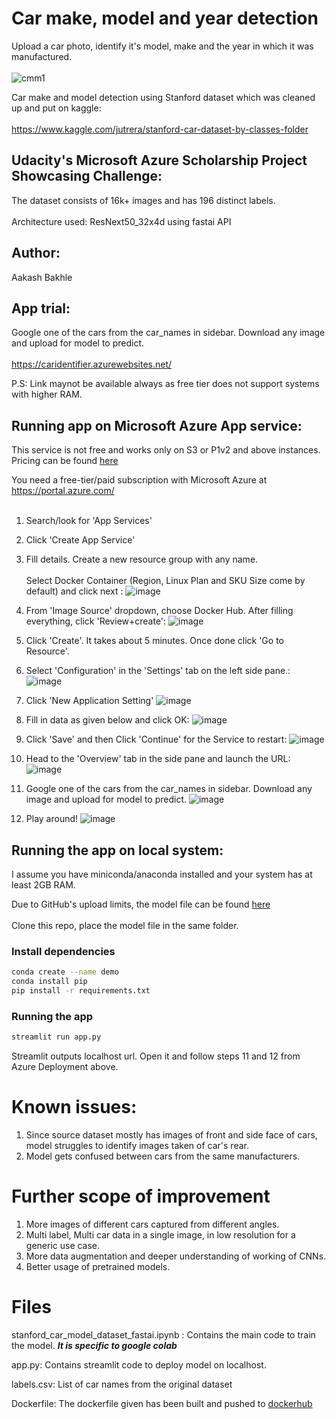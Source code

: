 # Car make, model and year detection

Upload a car photo, identify it's model, make and the year in which it was manufactured. <br></br>
![cmm1](https://user-images.githubusercontent.com/48802744/91646051-efdda480-ea68-11ea-992e-7b5105f202d4.gif)


Car make and model detection using Stanford dataset which was cleaned up and put on kaggle: <br></br>
https://www.kaggle.com/jutrera/stanford-car-dataset-by-classes-folder

## Udacity's Microsoft Azure Scholarship Project Showcasing Challenge:

The dataset consists of 16k+ images and has 196 distinct labels.<br></br>
Architecture used: ResNext50_32x4d using fastai API

## Author: 
Aakash Bakhle

## App trial:
Google one of the cars from the car_names in sidebar. Download any image and upload for model to predict. <br></br>
https://caridentifier.azurewebsites.net/


P.S: Link maynot be available always as free tier does not support systems with higher RAM.

## Running app on Microsoft Azure App service:

This service is not free and works only on S3 or P1v2 and above instances. Pricing can be found [here](https://azure.microsoft.com/en-gb/pricing/details/app-service/windows/?WT.mc_id=azureportalcard_Service_App%20Services_-inproduct-azureportal)

You need a free-tier/paid subscription with Microsoft Azure at https://portal.azure.com/ <br></br>

1. Search/look for 'App Services'
2. Click 'Create App Service'
3. Fill details. Create a new resource group with any name. <br></br>
   Select Docker Container (Region, Linux Plan and SKU Size come by default) and click next :
![image](https://user-images.githubusercontent.com/48802744/91644360-e9473100-ea58-11ea-8a75-ea3e35a7c32c.png)

4. From 'Image Source' dropdown, choose Docker Hub. After filling everything, click 'Review+create':
![image](https://user-images.githubusercontent.com/48802744/91644385-26abbe80-ea59-11ea-90a3-d45f46d48765.png)

5. Click 'Create'. It takes about 5 minutes. Once done click 'Go to Resource'.

6. Select 'Configuration' in the 'Settings' tab on the left side pane.:
![image](https://user-images.githubusercontent.com/48802744/91644581-02e97800-ea5b-11ea-95c3-32118822bdcf.png)

7. Click 'New Application Setting'
![image](https://user-images.githubusercontent.com/48802744/91644642-9ae76180-ea5b-11ea-84ba-30fc248baf39.png)

8. Fill in data as given below and click OK:
![image](https://user-images.githubusercontent.com/48802744/91644667-e1d55700-ea5b-11ea-8d1c-a42f98419678.png)

9. Click 'Save' and then Click 'Continue' for the Service to restart:
![image](https://user-images.githubusercontent.com/48802744/91644683-134e2280-ea5c-11ea-8754-ffb428efef52.png)

10. Head to the 'Overview' tab in the side pane and launch the URL:
![image](https://user-images.githubusercontent.com/48802744/91644737-8e173d80-ea5c-11ea-8357-6851ebc8e699.png)

11. Google one of the cars from the car_names in sidebar. Download any image and upload for model to predict. 
![image](https://user-images.githubusercontent.com/48802744/91644803-3b8a5100-ea5d-11ea-9010-1ba1ccb34f84.png)

12. Play around!
![image](https://user-images.githubusercontent.com/48802744/91644785-17c70b00-ea5d-11ea-820c-b69a18c4d2b1.png)

## Running the app on local system:

I assume you have miniconda/anaconda installed and your system has at least 2GB RAM.

Due to GitHub's upload limits, the model file can be found [here](https://drive.google.com/file/d/1eDUeSsMCt5aTHJ291766mFwqlMjYtyPb/view?usp=sharing) <br></br>
Clone this repo, place the model file in the same folder.

### Install dependencies
```bash
conda create --name demo
conda install pip
pip install -r requirements.txt
```
### Running the app
```bash
streamlit run app.py
```
Streamlit outputs localhost url. Open it and follow steps 11 and 12 from Azure Deployment above.

# Known issues:
1. Since source dataset mostly has images of front and side face of cars, model struggles to identify images taken of car's rear.
2. Model gets confused between cars from the same manufacturers.

# Further scope of improvement
1. More images of different cars captured from different angles. 
2. Multi label, Multi car data  in a single image, in low resolution for a generic use case.
3. More data augmentation and deeper understanding of working of CNNs.
4. Better usage of pretrained models.


# Files
  stanford_car_model_dataset_fastai.ipynb : 
  Contains the main code to train the model. <i><b>It is specific to google colab </b></i>
  
  app.py:
  Contains streamlit code to deploy model on localhost.
  
  labels.csv:
  List of car names from the original dataset
  
  Dockerfile:
  The dockerfile given has been built and pushed to [dockerhub](https://hub.docker.com/r/aakashbakhle/streamlit)
 
